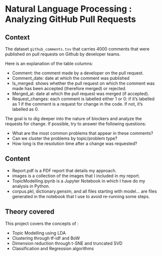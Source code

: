 # Natural Language Processing : Analyzing GitHub Pull Requests

## Context
The dataset `github_comments.tsv` that carries 4000 comments that were published on pull requests on Github by developer teams.

Here is an explanation of the table columns:
- Comment: the comment made by a developer on the pull request.
- Comment_date: date at which the comment was published
- Is_merged: shows whether the pull request on which the comment was made has been accepted (therefore merged) or rejected.
- Merged_at: date at which the pull request was merged (if accepted).
- Request_changes: each comment is labelled either 1 or 0: if it’s labelled as 1 if the comment is a request for change in the code. If not, it’s labelled as 0.

The goal is to dig deeper into the nature of blockers and analyze the requests for change. If possible, try to answer the following questions:
- What are the most common problems that appear in these comments?
- Can we cluster the problems by topic/problem type?
- How long is the resolution time after a change was requested?

## Content
- Report.pdf is a PDF report that details my approach.
- images is a collection of the images that I included in my report.
- TopicModelling.ipynb is a Jupyter Notebook in which I have do my analysis in Python.
- corpus.pkl, dictionary.gensim, and all files starting with model… are files generated in the notebook that I use to avoid re-running some steps.

## Theory covered
This project covers the concepts of :
- Topic Modelling using LDA
- Clustering through tf-idf and BoW 
- Dimension reduction through t-SNE and truncated SVD
- Classification and Regression algorithms
